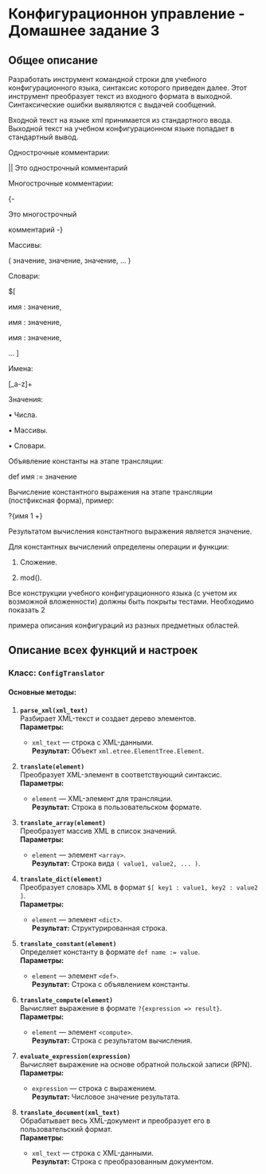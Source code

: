 # Конфигурационнон управление - Домашнее задание 3
## Общее описание 

Разработать инструмент командной строки для учебного конфигурационного языка, синтаксис которого приведен далее. Этот инструмент преобразует текст из входного формата в выходной. Синтаксические ошибки выявляются с выдачей сообщений.  

Входной текст на языке xml принимается из стандартного ввода. Выходной текст на учебном конфигурационном языке попадает в стандартный вывод.  

Однострочные комментарии:  

|| Это однострочный комментарий 

Многострочные комментарии:  

{- 

Это многострочный 

комментарий -}  

Массивы: 

( значение, значение, значение, ... )   

Словари: 

$[ 

имя : значение, 

имя : значение, 

имя : значение, 

... 
]  

Имена: 

[_a-z]+  

Значения: 

• Числа. 

• Массивы. 

• Словари.  

Объявление константы на этапе трансляции: 

def имя := значение 

Вычисление константного выражения на этапе трансляции (постфиксная форма), пример: 

?{имя 1 +}  

Результатом вычисления константного выражения является значение.  

Для константных вычислений определены операции и функции: 

1. Сложение.

2. mod().
   
Все конструкции учебного конфигурационного языка (с учетом их возможной вложенности) должны быть покрыты тестами. Необходимо показать 2 

примера описания конфигураций из разных предметных областей.

## Описание всех функций и настроек

### Класс: `ConfigTranslator`

#### Основные методы:

1. **`parse_xml(xml_text)`**  
   Разбирает XML-текст и создает дерево элементов.  
   **Параметры:**  
   - `xml_text` — строка с XML-данными.  
   **Результат:** Объект `xml.etree.ElementTree.Element`.

2. **`translate(element)`**  
   Преобразует XML-элемент в соответствующий синтаксис.  
   **Параметры:**  
   - `element` — XML-элемент для трансляции.  
   **Результат:** Строка в пользовательском формате.

3. **`translate_array(element)`**  
   Преобразует массив XML в список значений.  
   **Параметры:**  
   - `element` — элемент `<array>`.  
   **Результат:** Строка вида `( value1, value2, ... )`.

4. **`translate_dict(element)`**  
   Преобразует словарь XML в формат `$[ key1 : value1, key2 : value2 ]`.  
   **Параметры:**  
   - `element` — элемент `<dict>`.  
   **Результат:** Структурированная строка.

5. **`translate_constant(element)`**  
   Определяет константу в формате `def name := value`.  
   **Параметры:**  
   - `element` — элемент `<def>`.  
   **Результат:** Строка с объявлением константы.

6. **`translate_compute(element)`**  
   Вычисляет выражение в формате `?{expression => result}`.  
   **Параметры:**  
   - `element` — элемент `<compute>`.  
   **Результат:** Строка с результатом вычисления.

7. **`evaluate_expression(expression)`**  
   Вычисляет выражение на основе обратной польской записи (RPN).  
   **Параметры:**  
   - `expression` — строка с выражением.  
   **Результат:** Числовое значение результата.

8. **`translate_document(xml_text)`**  
   Обрабатывает весь XML-документ и преобразует его в пользовательский формат.  
   **Параметры:**  
   - `xml_text` — строка с XML-данными.  
   **Результат:** Строка с преобразованным документом.
